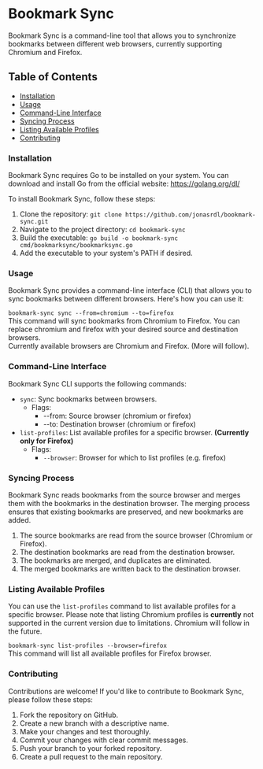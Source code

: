 # Bookmark Sync
Bookmark Sync is a command-line tool that allows you to synchronize bookmarks between different web browsers, currently supporting Chromium and Firefox.

## Table of Contents
- [Installation](https://github.com/jonasrdl/bookmark-sync/tree/main#installation)
- [Usage](https://github.com/jonasrdl/bookmark-sync/tree/main#usage)
- [Command-Line Interface](https://github.com/jonasrdl/bookmark-sync/tree/main#command-line-interface)
- [Syncing Process](https://github.com/jonasrdl/bookmark-sync/tree/main#syncing-process)
- [Listing Available Profiles](https://github.com/jonasrdl/bookmark-sync#listing-available-profiles)
- [Contributing](https://github.com/jonasrdl/bookmark-sync/tree/main#contributing)


### Installation
Bookmark Sync requires Go to be installed on your system. You can download and install Go from the official website: https://golang.org/dl/

To install Bookmark Sync, follow these steps:

1. Clone the repository:
`git clone https://github.com/jonasrdl/bookmark-sync.git`
2. Navigate to the project directory:
`cd bookmark-sync`
3. Build the executable:
`go build -o bookmark-sync cmd/bookmarksync/bookmarksync.go`
4. Add the executable to your system's PATH if desired.

### Usage
Bookmark Sync provides a command-line interface (CLI) that allows you to sync bookmarks between different browsers. Here's how you can use it:


`bookmark-sync sync --from=chromium --to=firefox`   
This command will sync bookmarks from Chromium to Firefox. You can replace chromium and firefox with your desired source and destination browsers.   
Currently available browsers are Chromium and Firefox. (More will follow).

### Command-Line Interface
Bookmark Sync CLI supports the following commands:

- `sync`: Sync bookmarks between browsers.
  - Flags:
    - --from: Source browser (chromium or firefox)
    - --to: Destination browser (chromium or firefox)
- `list-profiles`: List available profiles for a specific browser. **(Currently only for Firefox)**
  - Flags:
    - `--browser`: Browser for which to list profiles (e.g. firefox)
    
    
  
### Syncing Process
Bookmark Sync reads bookmarks from the source browser and merges them with the bookmarks in the destination browser. The merging process ensures that existing bookmarks are preserved, and new bookmarks are added.   
1. The source bookmarks are read from the source browser (Chromium or Firefox).
2. The destination bookmarks are read from the destination browser.
3. The bookmarks are merged, and duplicates are eliminated.
4. The merged bookmarks are written back to the destination browser.

### Listing Available Profiles
You can use the `list-profiles` command to list available profiles for a specific browser.
Please note that listing Chromium profiles is **currently** not supported in the current version due to limitations.
Chromium will follow in the future.

`bookmark-sync list-profiles --browser=firefox`   
This command will list all available profiles for Firefox browser.

### Contributing
Contributions are welcome! If you'd like to contribute to Bookmark Sync, please follow these steps:

1. Fork the repository on GitHub.
2. Create a new branch with a descriptive name.
3. Make your changes and test thoroughly.
4. Commit your changes with clear commit messages.
5. Push your branch to your forked repository.
6. Create a pull request to the main repository.
